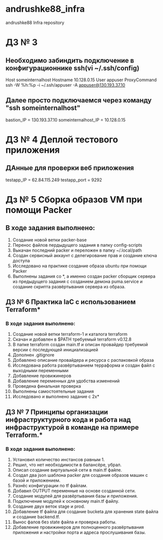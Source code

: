 # andrushke88_infra
andrushke88 Infra repository

# **ДЗ № 3**
## Необходимо забиндить подключение в конфигурационнике ssh(vi ~/.ssh/config)
Host someinternalhost
Hostname 10.128.0.15
User appuser
ProxyCommand ssh -W %h:%p -i ~/.ssh/appuser -A appuser@130.193.37.10
## Далее просто подключаемся через команду "ssh someinternalhost"
bastion_IP = 130.193.37.10
someinternalhost_IP = 10.128.0.15

# **ДЗ № 4 Деплой тестового приложения**
## ДАнные для проверки веб приложения

testapp_IP = 62.84.115.249
testapp_port = 9292

# **Дз № 5 Сборка образов VM при помощи Packer**
## В ходе задания выполнено:

1. Создание новой ветки packer-base
2. Перенос файлов пердыдущего задания в папку config-scripts
3. Выкачан последний packer и переложен в папку ~/.local/path
4. Создан сервисный аккаунт с делегирование прав и создание ключа доступа
5. Исследовано на практике создание образа ubuntu при помощи Packer
6. Выполнены задания со *, а именно создан packer сборщик сервера из предыдущего задания с созданием демона puma.service и создание скрипта развёртывания сервера из образа.

## **ДЗ № 6 Практика IaC с использованием Terraform***
### В ходе задания выполнено:

1. Создание новой ветки terraform-1 и каталога terraform
2. Скачан и добавлен в $PATH требуемый terraform v0.12.8
3. В папке terraform создан main.tf и описан провайдер требуемой версии с последующей инициализацией
4. Дополнен .gitignore
5. Добавлено описание провайдера и ресурса с распаковкой образа
6. Исследована работа развёртыванием терраформа и создан файл с выходными переменными
7. Добавление провижинеров
8. Добавление переменных для удобства изменений
9. Проведена финальная проверка
10. Выполнены самостоятельные задания
11. Исследовано и выполнено задание с 2x*

## **ДЗ № 7 Принципы организации инфраструктурного кода и работа над инфраструктурой в команде на примере Terraform.***
### В ходе задания выполнено:
1. Установил количество инстансов равным 1.
2. Решил, что нет необходимости в балансёре, убрал.
3. Описал создание виртуальной сети в main.tf файле.
4. Создал два json шаблона packer для создания образов машин с базой и приложением.
5. Разнёс конфигурации по tf файлам.
6. Добавил OUTPUT переменные на основе созданной сети.
7. Создание модулей для развёртывания базы и приложения.
8. Подключение модулей к основному main.tf файлу.
9. Создание двух веток stage и prod.
10. Добавление tf файла для создание bucketа для хранения state файла и создание backend.tf.
11. Вынос фалов без state файла и проверка работы.
12. Добавление провижинеров для полноценного развёртывания приложения и настройки порта и адреса прослушивания базы.
